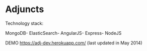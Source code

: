 ﻿# Adjuncts  

Technology stack: 

MongoDB-
ElasticSearch-
AngularJS-
Express-
NodeJS

DEMO https://adj-dev.herokuapp.com/ (last updated in May 2014)


